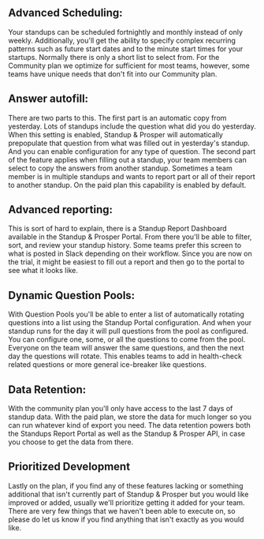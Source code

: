 ## Advanced Scheduling:
Your standups can be scheduled fortnightly and monthly instead of only weekly. Additionally, you'll get the ability to specify complex recurring patterns such as future start dates and to the minute start times for your startups. Normally there is only a short list to select from. For the Community plan we optimize for sufficient for most teams, however, some teams have unique needs that don't fit into our Community plan.

## Answer autofill:
There are two parts to this. The first part is an automatic copy from yesterday. Lots of standups include the question what did you do yesterday. When this setting is enabled, Standup & Prosper will automatically prepopulate that question from what was filled out in yesterday's standup. And you can enable configuration for any type of question. The second part of the feature applies when filling out a standup, your team members can select to copy the answers from another standup. Sometimes a team member is in multiple standups and wants to report part or all of their report to another standup. On the paid plan this capability is enabled by default.

## Advanced reporting:
This is sort of hard to explain, there is a Standup Report Dashboard available in the Standup & Prosper Portal. From there you'll be able to filter, sort, and review your standup history. Some teams prefer this screen to what is posted in Slack depending on their workflow. Since you are now on the trial, it might be easiest to fill out a report and then go to the portal to see what it looks like.

## Dynamic Question Pools:
With Question Pools you'll be able to enter a list of automatically rotating questions into a list using the Standup Portal configuration. And when your standup runs for the day it will pull questions from the pool as configured. You can configure one, some, or all the questions to come from the pool. Everyone on the team will answer the same questions, and then the next day the questions will rotate. This enables teams to add in health-check related questions or more general ice-breaker like questions.

## Data Retention:
With the community plan you'll only have access to the last 7 days of standup data. With the paid plan, we store the data for much longer so you can run whatever kind of export you need. The data retention powers both the Standups Report Portal as well as the Standup & Prosper API, in case you choose to get the data from there.

## Prioritized Development
Lastly on the plan, if you find any of these features lacking or something additional that isn't currently part of Standup & Prosper but you would like improved or added, usually we'll prioritize getting it added for your team. There are very few things that we haven't been able to execute on, so please do let us know if you find anything that isn't exactly as you would like.
